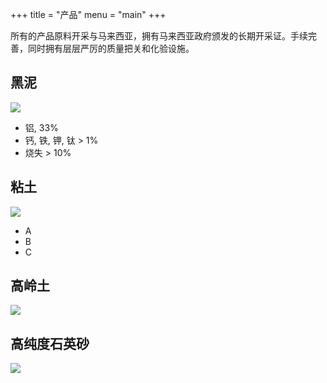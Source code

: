 +++ 
title = "产品" 
menu = "main"
+++

所有的产品原料开采与马来西亚，拥有马来西亚政府颁发的长期开采证。手续完善，同时拥有层层严厉的质量把关和化验设施。

## 黑泥

![](/img/black-clay.png)

- 铝, 33%
- 钙, 铁, 钾, 钛 > 1%
- 烧失 > 10%

## 粘土

![](/img/clay.png)

- A
- B
- C

## 高岭土

![](/img/kaolinite.png)

## 高纯度石英砂

![](/img/silica-sand.png)
